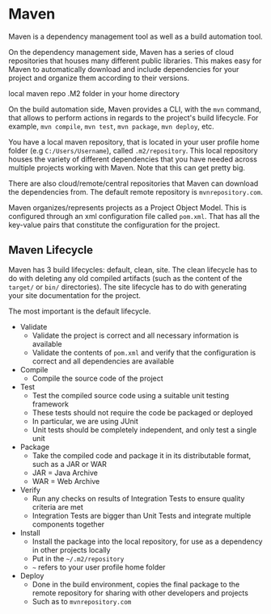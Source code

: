 # Maven

Maven is a dependency management tool as well as a build automation tool.

On the dependency management side, Maven has a series of cloud repositories that houses many different public libraries. This makes easy for Maven to automatically download and include dependencies for your project and organize them according to their versions.

local maven repo .M2 folder in your home directory

On the build automation side, Maven provides a CLI, with the `mvn` command, that allows to perform actions in regards to the project's build lifecycle. For example, `mvn compile`, `mvn test`, `mvn package`, `mvn deploy`, etc.

You have a local maven repository, that is located in your user profile home folder (e.g `C:/Users/Username`), called `.m2/repository`. This local repository houses the variety of different dependencies that you have needed across multiple projects working with Maven. Note that this can get pretty big.

There are also cloud/remote/central repositories that Maven can download the dependencies from. The default remote repository is `mvnrepository.com`.

Maven organizes/represents projects as a Project Object Model. This is configured through an xml configuration file called `pom.xml`. That has all the key-value pairs that constitute the configuration for the project.

## Maven Lifecycle

Maven has 3 build lifecycles: default, clean, site. The clean lifecycle has to do with deleting any old compiled artifacts (such as the content of the `target/` or `bin/` directories). The site lifecycle has to do with generating your site documentation for the project.

The most important is the default lifecycle.

- Validate
    - Validate the project is correct and all necessary information is available
    - Validate the contents of `pom.xml` and verify that the configuration is correct and all dependencies are available
- Compile
    - Compile the source code of the project
- Test
    - Test the compiled source code using a suitable unit testing framework
    - These tests should not require the code be packaged or deployed
    - In particular, we are using JUnit
    - Unit tests should be completely independent, and only test a single unit
- Package
    - Take the compiled code and package it in its distributable format, such as a JAR or WAR
    - JAR = Java Archive
    - WAR = Web Archive
- Verify
    - Run any checks on results of Integration Tests to ensure quality criteria are met
    - Integration Tests are bigger than Unit Tests and integrate multiple components together
- Install
    -  Install the package into the local repository, for use as a dependency in other projects locally
    - Put in the `~/.m2/repository`
    - `~` refers to your user profile home folder
- Deploy
    - Done in the build environment, copies the final package to the remote repository for sharing with other developers and projects
    - Such as to `mvnrepository.com`
